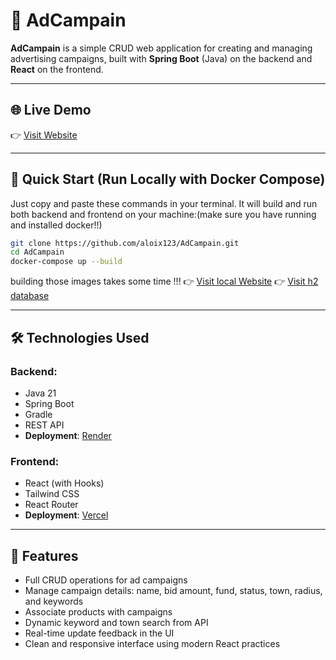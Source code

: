 # 🎯 AdCampain

**AdCampain** is a simple CRUD web application for creating and managing advertising campaigns, built with **Spring Boot** (Java) on the backend and **React** on the frontend.

---

## 🌐 Live Demo

👉 [Visit Website](https://ad-campain.vercel.app)

---

## 🚀 Quick Start (Run Locally with Docker Compose)

Just copy and paste these commands in your terminal. It will build and run both backend and frontend on your machine:(make sure you have running and installed docker!!)

```bash
git clone https://github.com/aloix123/AdCampain.git
cd AdCampain
docker-compose up --build
```
building those images takes some time !!!
👉 [Visit local Website](http://localhost:3000/)
👉 [Visit h2 database](http://localhost:8080/h2-console)

---

## 🛠️ Technologies Used

### Backend:
- Java 21
- Spring Boot
- Gradle
- REST API
- **Deployment**: [Render](https://render.com)

### Frontend:
- React (with Hooks)
- Tailwind CSS
- React Router
- **Deployment**: [Vercel](https://vercel.com)

---

## 🌟 Features

- Full CRUD operations for ad campaigns
- Manage campaign details: name, bid amount, fund, status, town, radius, and keywords
- Associate products with campaigns
- Dynamic keyword and town search from API
- Real-time update feedback in the UI
- Clean and responsive interface using modern React practices


